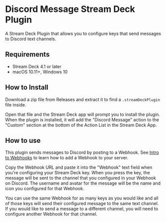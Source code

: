 # Discord Message Stream Deck Plugin

A Stream Deck Plugin that allows you to configure keys that send messages to
Discord text channels.

## Requirements

* Stream Deck 4.1 or later
* macOS 10.11+, Windows 10

## How to Install

Download a zip file from Releases and extract it to find a `.streamDeckPlugin`
file inside.

Open that file and the Stream Deck app will prompt you to install the plugin.
When the plugin is installed, it will add the "Discord Message" action to the
"Custom" section at the bottom of the Action List in the Stream Deck App.

## How to use

This plugin sends messages to Discord by posting to a Webhook. See
[Intro to Webhooks](https://support.discordapp.com/hc/en-us/articles/228383668-Intro-to-Webhooks)
to learn how to add a Webhook to your server.

Copy the Webhook URL and paste it into the "Webhook" text field when you're
configuring your Stream Deck key. When you press the key, the message will be
sent to the channel that you configured in your Webhook on Discord. The username
and avatar for the message will be the name and icon you configured for that
Webhook.

You can use the same Webhook for as many keys as you would like and all of those
keys will send their configured message to the same text channel. If you would
like to send a message to a different channel, you will need to configure
another Webhook for that channel.
